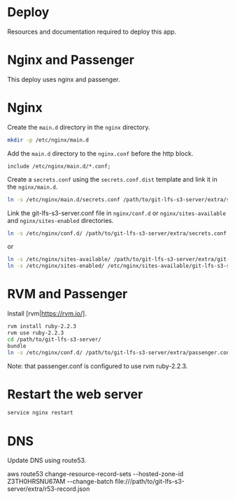 Deploy
======

Resources and documentation required to deploy this app.

# Nginx and Passenger #

This deploy uses nginx and passenger.

# Nginx #

Create the `main.d` directory in the `nginx` directory.

```bash
mkdir -p /etc/nginx/main.d
```

Add the `main.d` directory to the `nginx.conf` before the http block.

```nginx
include /etc/nginx/main.d/*.conf;
```

Create a `secrets.conf` using the `secrets.conf.dist` template and link it
in the `nginx/main.d`.

```bash
ln -s /etc/nginx/main.d/secrets.conf /path/to/git-lfs-s3-server/extra/secrets.conf
```

Link the git-lfs-s3-server.conf file in `nginx/conf.d` or `nginx/sites-available` and `nginx/sites-enabled` directories.

```bash
ln -s /etc/nginx/conf.d/ /path/to/git-lfs-s3-server/extra/secrets.conf
```

or

```bash
ln -s /etc/nginx/sites-available/ /path/to/git-lfs-s3-server/extra/git-lfs-s3-server.conf
ln -s /etc/nginx/sites-enabled/ /etc/nginx/sites-available/git-lfs-s3-server.conf
```

# RVM and Passenger #

Install [rvm|https://rvm.io/].

```bash
rvm install ruby-2.2.3
rvm use ruby-2.2.3
cd /path/to/git-lfs-s3-server/
bundle
ln -s /etc/nginx/conf.d/ /path/to/git-lfs-s3-server/extra/passenger.conf
```

Note: that passenger.conf is configured to use rvm ruby-2.2.3.

# Restart the web server #

```bash
service nginx restart
```

# DNS #

Update DNS using route53.

aws route53 change-resource-record-sets --hosted-zone-id Z3TH0HRSNU67AM --change-batch file:///path/to/git-lfs-s3-server/extra/r53-record.json 
